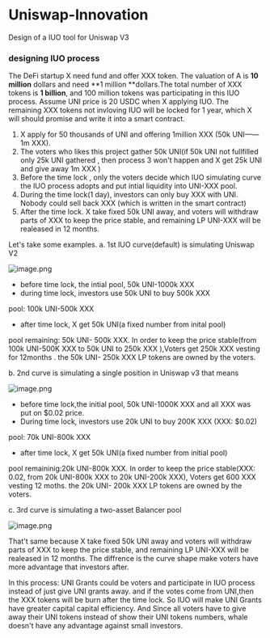 # Uniswap-Innovation
Design of a IUO tool for Uniswap V3
### designing IUO process 

The DeFi startup X need fund and offer XXX token. The valuation of A is **10 million** dollars and need **1 million **dollars.The total number of XXX tokens is **1 billion**, and 100 million tokens was participating in this IUO process.
Assume UNI price is 20 USDC when X applying IUO.  The remaining XXX tokens not invloving IUO will be locked for 1 year, which X will should promise and write it into a smart contract.
​


1. X apply for 50 thousands of  UNI and offering 1million XXX (50k UNI——1m XXX).
1. The voters who likes this project gather 50k UNI(if 50k UNI not fullfilled only 25k UNI gathered , then process 3 won't happen and  X get 25k UNI and give away 1m XXX )
1. Before the time lock , only the voters decide which IUO simulating curve the IUO process adopts and put intial liquidity into UNI-XXX pool.
1. During the time lock(1 day), investors can only buy XXX with UNI. Nobody could sell back XXX (which is written in the smart contract) 
1. After the time lock. X take fixed 50k UNI away, and voters will withdraw parts of  XXX to keep the price stable, and remaining LP UNI-XXX will be realeased in 12 months.



Let's take some examples.
a. 1st IUO curve(default)  is simulating Uniswap V2
​

![image.png](https://cdn.nlark.com/yuque/0/2021/png/1230808/1639665760042-b6789389-b5b6-43ce-a19e-7efceb884c53.png#clientId=u03e41dc2-6c6e-4&crop=0&crop=0&crop=1&crop=1&from=paste&height=229&id=u51e73ea5&margin=%5Bobject%20Object%5D&name=image.png&originHeight=458&originWidth=655&originalType=binary&ratio=1&rotation=0&showTitle=false&size=22895&status=done&style=none&taskId=u6363bd6d-30b6-4b68-b131-29e6f701f3b&title=&width=327.5)


- before time lock, the intial pool, 50k UNI-1000k XXX
- during time lock, investors use 50k UNI to buy 500k XXX

pool: 100k UNI-500k XXX

- after time lock, X get 50k UNI(a fixed number from inital pool)

pool remaining: 50k UNI- 500k XXX. In order to keep the price stable(from 100k UNI-500K XXX to 50k UNI to 250k XXX ),Voters get 250k XXX vesting for 12months . the 50k UNI- 250k XXX LP tokens are owned by the voters.


b. 2nd curve is simulating a single position in Uniswap v3 that means 
​

![image.png](https://cdn.nlark.com/yuque/0/2021/png/1230808/1639666070784-13c55fe0-0f21-47ca-ab53-f42ce2cc5473.png#clientId=u03e41dc2-6c6e-4&crop=0&crop=0&crop=1&crop=1&from=paste&height=218&id=ued0e0d6f&margin=%5Bobject%20Object%5D&name=image.png&originHeight=436&originWidth=579&originalType=binary&ratio=1&rotation=0&showTitle=false&size=18325&status=done&style=none&taskId=u7e363f5c-d832-4cd4-ac3a-017afcc3bb1&title=&width=289.5)


- before time lock,the initial pool, 50k UNI-1000K XXX and all XXX was put on $0.02 price.
- During time lock, investors use 20k UNI to buy 200K XXX (XXX: $0.02)

pool: 70k UNI-800k XXX

- after time lock, X get 50k UNI(a fixed number from initial pool)

pool remaininig:20k UNI-800k XXX. In order to keep the price stable(XXX: 0.02, from 20k UNI-800k XXX to 20k UNI-200k XXX), Voters get 600 XXX vesting 12 moths. the 20k UNI- 200k XXX LP tokens are owned by the voters.


c. 3rd curve is simulating a two-asset Balancer pool 


![image.png](https://cdn.nlark.com/yuque/0/2021/png/1230808/1639666095114-6ae027a7-3e9f-403f-b368-4ed759c79d81.png#clientId=u03e41dc2-6c6e-4&crop=0&crop=0&crop=1&crop=1&from=paste&height=181&id=rY1xQ&margin=%5Bobject%20Object%5D&name=image.png&originHeight=361&originWidth=511&originalType=binary&ratio=1&rotation=0&showTitle=false&size=17990&status=done&style=none&taskId=ue611217f-3db4-47a8-9655-360456f013c&title=&width=255.5)


That't same  because X take fixed 50k UNI away and voters will withdraw parts of  XXX to keep the price stable, and remaining LP UNI-XXX will be realeased in 12 months. The diffrence is the curve shape  make voters have more advantage that investors after. 

In this process: 
UNI Grants could be voters and participate in IUO process instead of just give UNI grants away. and if the votes come from UNI,then the XXX tokens will be burn after the time lock.
So IUO will make UNI Grants have greater capital capital efficiency. And Since all voters have to give away their UNI tokens instead of show their UNI tokens numbers, whale doesn't have any advantage against small investors.
